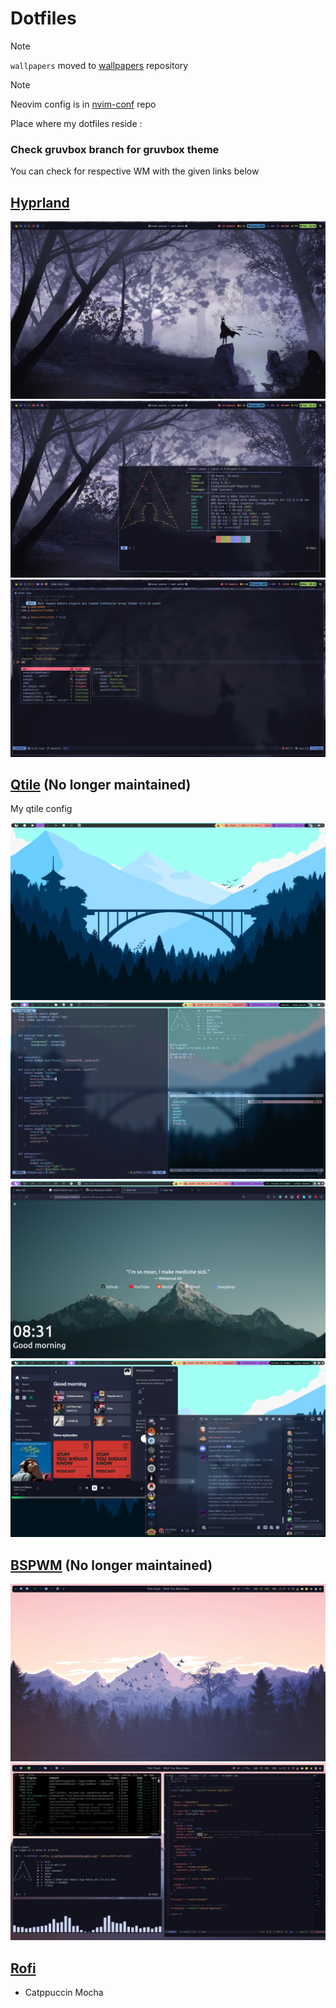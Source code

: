 # Dotfiles

> [!NOTE]  
> `wallpapers` moved to [wallpapers](https://www.github.com/greeid/wallpapers) repository

> [!NOTE]
> Neovim config is in [nvim-conf](https://github.com/greeid/nvim-conf) repo 

Place where my dotfiles reside :

### Check gruvbox branch for gruvbox theme

You can check for respective WM with the given links below

## [Hyprland](https://github.com/greeid/.dotfiles/tree/main/hypr/.config/hypr)

![hypr1](./hypr/.config/hypr/.screenshots/wallpaper.png)
![hypr2](./hypr/.config/hypr/.screenshots/fetch.png)
![hypr3](./hypr/.config/hypr/.screenshots/nvim.png)

## [Qtile](https://github.com/greeid/.dotfiles/tree/main/qtile/.config/qtile) (No longer maintained)

My qtile config

![Qtile2](./qtile/.config/qtile/.screenshots/Qtile2.png)
![Qtile](./qtile/.config/qtile/./.screenshots/qtile.png)
![firefox](./qtile/.config/qtile/./.screenshots/firefox.png)
![spotify](./qtile/.config/qtile/./.screenshots/spotify.png)

## [BSPWM](https://github.com/greeid/.dotfiles/tree/main/bspwm/.config/bspwm) (No longer maintained)

![bspwm1](./bspwm/.config/bspwm/.screenshots/bspdesktop.png)
![bspwm1](./bspwm/.config/bspwm/.screenshots/bspwf.png)


## [Rofi](./rofi/.config/rofi/)

- Catppuccin Mocha
